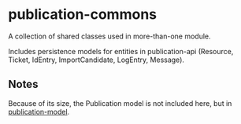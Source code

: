# publication-commons

A collection of shared classes used in more-than-one module.

Includes persistence models for entities in publication-api (Resource, Ticket, IdEntry, ImportCandidate, LogEntry, Message).

## Notes

Because of its size, the Publication model is not included here, but in [publication-model](../publication-model/README.md).
 